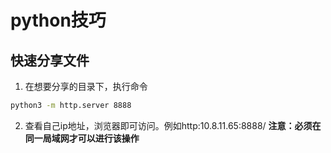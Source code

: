 # python技巧

## 快速分享文件
1. 在想要分享的目录下，执行命令
```bash
python3 -m http.server 8888
```
2. 查看自己ip地址，浏览器即可访问。例如http:10.8.11.65:8888/
**注意：必须在同一局域网才可以进行该操作**